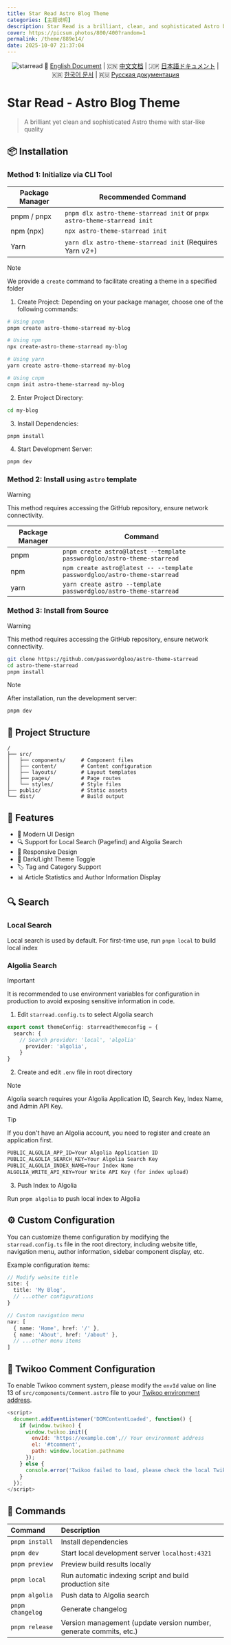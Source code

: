 ```yaml
---
title: Star Read Astro Blog Theme
categories: [主题说明]
description: Star Read is a brilliant, clean, and sophisticated Astro blog theme. It offers multiple installation methods, has a well structured project layout, and comes with features like modern UI, search support, responsive design, theme toggling, and more. It also provides detailed configurations for search, theme customization, and comment systems.
cover: https://picsum.photos/800/400?random=1
permalink: /theme/889e14/
date: 2025-10-07 21:37:04
---
```


<div align="center">
  <img src="https://origin.picgo.net/2025/09/20/starread9dd6dc8d9d8dc4eb.png" alt="starread" border="0">
   🏴󠁧󠁢󠁥󠁮󠁧󠁿 <a href="https://github.com/passwordgloo/astro-theme-starread/blob/master/README.md">English Document</a> | 
  🇨🇳 <a href="https://github.com/passwordgloo/astro-theme-starread/blob/master/READMECN.md">中文文档</a> | 
  🇯🇵 <a href="https://github.com/passwordgloo/astro-theme-starread/blob/master/READMEJA.md">日本語ドキュメント</a> | 
  🇰🇷 <a href="https://github.com/passwordgloo/astro-theme-starread/blob/master/READMEKO.md">한국어 문서</a> | 
  🇷🇺 <a href="https://github.com/passwordgloo/astro-theme-starread/blob/master/READMERU.md">Русская документация</a>
</div>


# Star Read - Astro Blog Theme

>A brilliant yet clean and sophisticated Astro theme with star-like quality

## 📦 Installation

### Method 1: Initialize via CLI Tool

| Package Manager | Recommended Command                          |
|----------------|-------------------------------------------|
| pnpm / pnpx    | `pnpm dlx astro-theme-starread init` or `pnpx astro-theme-starread init` |
| npm (npx)      | `npx astro-theme-starread init`           |
| Yarn           | `yarn dlx astro-theme-starread init` (Requires Yarn v2+) |

>[!note]
>We provide a `create` command to facilitate creating a theme in a specified folder

1. Create Project: Depending on your package manager, choose one of the following commands:

```bash
# Using pnpm
pnpm create astro-theme-starread my-blog

# Using npm
npx create-astro-theme-starread my-blog

# Using yarn
yarn create astro-theme-starread my-blog

# Using cnpm
cnpm init astro-theme-starread my-blog
```

2. Enter Project Directory:

```bash
cd my-blog
```

3. Install Dependencies:

```bash
pnpm install
```

4. Start Development Server:

```bash
pnpm dev
```

### Method 2: Install using `astro` template

>[!warning]
>This method requires accessing the GitHub repository, ensure network connectivity.

| Package Manager | Command                                        |
|----------------|---------------------------------------------|
| pnpm           | `pnpm create astro@latest --template passwordgloo/astro-theme-starread` |
| npm            | `npm create astro@latest -- --template passwordgloo/astro-theme-starread` |
| yarn           | `yarn create astro --template passwordgloo/astro-theme-starread` |

### Method 3: Install from Source

>[!warning]
>This method requires accessing the GitHub repository, ensure network connectivity.


```bash
git clone https://github.com/passwordgloo/astro-theme-starread
cd astro-theme-starread
pnpm install
```

>[!note]
>After installation, run the development server:
```bash
pnpm dev
```

## 📂 Project Structure

```text
/
├── src/
│   ├── components/     # Component files
│   ├── content/        # Content configuration
│   ├── layouts/        # Layout templates
│   ├── pages/          # Page routes
│   └── styles/         # Style files
├── public/             # Static assets
└── dist/               # Build output
```

## 🚀 Features

- 🎨 Modern UI Design
- 🔍 Support for Local Search (Pagefind) and Algolia Search
- 📱 Responsive Design
- 🌙 Dark/Light Theme Toggle
- 🏷️ Tag and Category Support
- 📊 Article Statistics and Author Information Display

## 🔍 Search

### Local Search

Local search is used by default. For first-time use, run `pnpm local` to build local index

### Algolia Search

>[!important]
>It is recommended to use environment variables for configuration in production to avoid exposing sensitive information in code.

1. Edit `starread.config.ts` to select Algolia search
```ts
export const themeConfig: starreadthemeconfig = {
  search: {
    // Search provider: 'local', 'algolia'
      provider: 'algolia',
    }
}
```

2. Create and edit `.env` file in root directory

>[!note]
>Algolia search requires your Algolia Application ID, Search Key, Index Name, and Admin API Key.

>[!tip]
>If you don't have an Algolia account, you need to register and create an application first.

```txt
PUBLIC_ALGOLIA_APP_ID=Your Algolia Application ID
PUBLIC_ALGOLIA_SEARCH_KEY=Your Algolia Search Key
PUBLIC_ALGOLIA_INDEX_NAME=Your Index Name
ALGOLIA_WRITE_API_KEY=Your Write API Key (for index upload)
```

3. Push Index to Algolia

Run `pnpm algolia` to push local index to Algolia

## ⚙️ Custom Configuration

You can customize theme configuration by modifying the `starread.config.ts` file in the root directory, including website title, navigation menu, author information, sidebar component display, etc.

Example configuration items:
```typescript
// Modify website title
site: {
  title: 'My Blog',
  // ...other configurations
}

// Custom navigation menu
nav: [
  { name: 'Home', href: '/' },
  { name: 'About', href: '/about' },
  // ...other menu items
]
```

## 🔧 Twikoo Comment Configuration

To enable Twikoo comment system, please modify the `envId` value on line 13 of `src/components/Comment.astro` file to your [Twikoo environment address](https://twikoo.js.org/backend.html).

```js
<script>
  document.addEventListener('DOMContentLoaded', function() {
    if (window.twikoo) {
      window.twikoo.init({
        envId: 'https://example.com',// Your environment address
        el: '#tcomment',
        path: window.location.pathname
      });
    } else {
      console.error('Twikoo failed to load, please check the local Twikoo location or CDN address');
    }
  });
</script>
```


## 🧞 Commands

| Command                 | Description                                       |
| :----------------------- | :--------------------------------------------- |
| `pnpm install`           | Install dependencies                           |
| `pnpm dev`               | Start local development server `localhost:4321` |
| `pnpm preview`           | Preview build results locally                   |
| `pnpm local`             | Run automatic indexing script and build production site |
| `pnpm algolia`           | Push data to Algolia search                      |
| `pnpm changelog`         | Generate changelog                              |
| `pnpm release`           | Version management (update version number, generate commits, etc.) |
